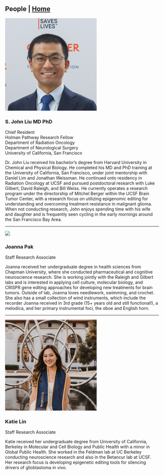 ## People | [Home](index.md)

<img src="ASCO_22_liu.png" width="300">

### S. John Liu MD PhD

Chief Resident <br>
Holman Pathway Research Fellow <br>
Department of Radiation Oncology <br>
Department of Neurological Surgery <br>
University of California, San Francisco <br>

Dr. John Liu received his bachelor’s degree from Harvard University in Chemical and Physical Biology. He completed his MD and PhD training at the University of California, San Francisco, under joint mentorship with Daniel Lim and Jonathan Weissman. He continued onto residency in Radiation Oncology at UCSF and pursued postdoctoral research with Luke Gilbert, David Raleigh, and Bill Weiss. He currently operates a research program under the directorship of Mitchel Berger within the UCSF Brain Tumor Center, with a research focus on utilizing epigenomic editing for understanding and overcoming treatment resistance in malignant glioma. When not conducting research, John enjoys spending time with his wife and daughter and is frequently seen cycling in the early mornings around the San Francisco Bay Area.

---

<img src="joanna_pak.jpeg" width="300">

### Joanna Pak

Staff Research Associate

Joanna received her undergraduate degree in health sciences from Chapman University, where she conducted pharmaceutical and cognitive neuroscience research. She is working jointly with the Raleigh and Gilbert labs and is interested in applying cell culture, molecular biology, and CRISPR gene editing approaches for developing new treatments for brain tumors. Outside of lab, Joanna loves needlework, swimming, and crochet. She also has a small collection of wind instruments, which include the recorder Joanna received in 3rd grade (15+ years old and still functional!), a melodica, and her primary instrumental foci, the oboe and English horn. 

---

<img src="katie_lin.png" width="300">

### Katie Lin

Staff Research Associate

Katie received her undergraduate degree from University of California, Berkeley in Molecular and Cell Biology and Public Health with a minor in Global Public Health. She worked in the Feldman lab at UC Berkeley conducting neuroscience research and also in the Betancur lab at UCSF. Her research focus is developing epigenetic editing tools for silencing drivers of glioblastoma _in vivo_.  


